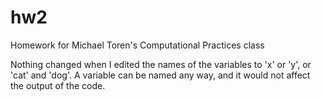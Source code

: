 # hw2
Homework for Michael Toren's Computational Practices class

Nothing changed when I edited the names of the variables to 'x' or 'y', or 'cat' and 'dog'.
A variable can be named any way, and it would not affect the output of the code.
